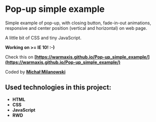 # Pop-up simple example

Simple example of pop-up, with closing button, fade-in-out animations, responsive and center position (vertical and horizontal) on web page.

A little bit of CSS and tiny JavaScript.

__Working on >= IE 10! :-)__

Check this on __[https://warmaxis.github.io/Pop-up_simple_example/](https://warmaxis.github.io/Pop-up_simple_example/)__

Coded by __[Michał Milanowski](https://www.linkedin.com/in/michalmilanowski/)__

## Used technologies in this project:

* __HTML__
* __CSS__
* __JavaScript__
* __RWD__
